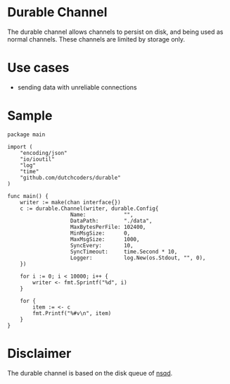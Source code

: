 # Durable Channel

The durable channel allows channels to persist on disk, and being used as normal channels. These channels are limited by storage only.

# Use cases

* sending data with unreliable connections 

# Sample

```
package main

import (
    "encoding/json"
    "io/ioutil"
    "log"
    "time"
    "github.com/dutchcoders/durable"
)

func main() {
    writer := make(chan interface{})
    c := durable.Channel(writer, durable.Config{
                    Name:            "",
                    DataPath:        "./data",
                    MaxBytesPerFile: 102400,
                    MinMsgSize:      0,
                    MaxMsgSize:      1000,
                    SyncEvery:       10,
                    SyncTimeout:     time.Second * 10,
                    Logger:          log.New(os.Stdout, "", 0),
    })

    for i := 0; i < 10000; i++ {
        writer <- fmt.Sprintf("%d", i)
    }

    for {
        item := <- c
        fmt.Printf("%#v\n", item)
    }
}

```

# Disclaimer

The durable channel is based on the disk queue of [nsqd](https://github.com/nsqio/nsq/blob/master/nsqd/diskqueue.go).


